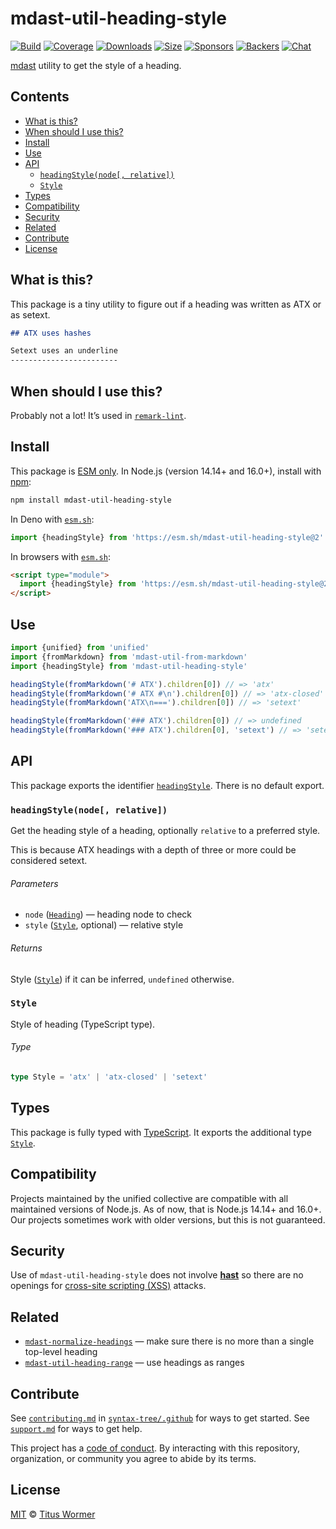 # mdast-util-heading-style

[![Build][build-badge]][build]
[![Coverage][coverage-badge]][coverage]
[![Downloads][downloads-badge]][downloads]
[![Size][size-badge]][size]
[![Sponsors][sponsors-badge]][collective]
[![Backers][backers-badge]][collective]
[![Chat][chat-badge]][chat]

[mdast][] utility to get the style of a heading.

## Contents

*   [What is this?](#what-is-this)
*   [When should I use this?](#when-should-i-use-this)
*   [Install](#install)
*   [Use](#use)
*   [API](#api)
    *   [`headingStyle(node[, relative])`](#headingstylenode-relative)
    *   [`Style`](#style)
*   [Types](#types)
*   [Compatibility](#compatibility)
*   [Security](#security)
*   [Related](#related)
*   [Contribute](#contribute)
*   [License](#license)

## What is this?

This package is a tiny utility to figure out if a heading was written as ATX or
as setext.

```markdown
## ATX uses hashes

Setext uses an underline
------------------------
```

## When should I use this?

Probably not a lot!
It’s used in [`remark-lint`][remark-lint].

## Install

This package is [ESM only][esm].
In Node.js (version 14.14+ and 16.0+), install with [npm][]:

```sh
npm install mdast-util-heading-style
```

In Deno with [`esm.sh`][esmsh]:

```js
import {headingStyle} from 'https://esm.sh/mdast-util-heading-style@2'
```

In browsers with [`esm.sh`][esmsh]:

```html
<script type="module">
  import {headingStyle} from 'https://esm.sh/mdast-util-heading-style@2?bundle'
</script>
```

## Use

```js
import {unified} from 'unified'
import {fromMarkdown} from 'mdast-util-from-markdown'
import {headingStyle} from 'mdast-util-heading-style'

headingStyle(fromMarkdown('# ATX').children[0]) // => 'atx'
headingStyle(fromMarkdown('# ATX #\n').children[0]) // => 'atx-closed'
headingStyle(fromMarkdown('ATX\n===').children[0]) // => 'setext'

headingStyle(fromMarkdown('### ATX').children[0]) // => undefined
headingStyle(fromMarkdown('### ATX').children[0], 'setext') // => 'setext'
```

## API

This package exports the identifier [`headingStyle`][api-headingstyle].
There is no default export.

### `headingStyle(node[, relative])`

Get the heading style of a heading, optionally `relative` to a preferred
style.

This is because ATX headings with a depth of three or more could be
considered setext.

###### Parameters

*   `node` ([`Heading`][heading])
    — heading node to check
*   `style` ([`Style`][api-style], optional)
    — relative style

###### Returns

Style ([`Style`][api-style]) if it can be inferred, `undefined` otherwise.

### `Style`

Style of heading (TypeScript type).

###### Type

```ts
type Style = 'atx' | 'atx-closed' | 'setext'
```

## Types

This package is fully typed with [TypeScript][].
It exports the additional type [`Style`][api-style].

## Compatibility

Projects maintained by the unified collective are compatible with all maintained
versions of Node.js.
As of now, that is Node.js 14.14+ and 16.0+.
Our projects sometimes work with older versions, but this is not guaranteed.

## Security

Use of `mdast-util-heading-style` does not involve **[hast][]** so there are
no openings for [cross-site scripting (XSS)][xss] attacks.

## Related

*   [`mdast-normalize-headings`](https://github.com/syntax-tree/mdast-normalize-headings)
    — make sure there is no more than a single top-level heading
*   [`mdast-util-heading-range`](https://github.com/syntax-tree/mdast-util-heading-range)
    — use headings as ranges

## Contribute

See [`contributing.md`][contributing] in [`syntax-tree/.github`][health] for
ways to get started.
See [`support.md`][support] for ways to get help.

This project has a [code of conduct][coc].
By interacting with this repository, organization, or community you agree to
abide by its terms.

## License

[MIT][license] © [Titus Wormer][author]

<!-- Definitions -->

[build-badge]: https://github.com/syntax-tree/mdast-util-heading-style/workflows/main/badge.svg

[build]: https://github.com/syntax-tree/mdast-util-heading-style/actions

[coverage-badge]: https://img.shields.io/codecov/c/github/syntax-tree/mdast-util-heading-style.svg

[coverage]: https://codecov.io/github/syntax-tree/mdast-util-heading-style

[downloads-badge]: https://img.shields.io/npm/dm/mdast-util-heading-style.svg

[downloads]: https://www.npmjs.com/package/mdast-util-heading-style

[size-badge]: https://img.shields.io/bundlephobia/minzip/mdast-util-heading-style.svg

[size]: https://bundlephobia.com/result?p=mdast-util-heading-style

[sponsors-badge]: https://opencollective.com/unified/sponsors/badge.svg

[backers-badge]: https://opencollective.com/unified/backers/badge.svg

[collective]: https://opencollective.com/unified

[chat-badge]: https://img.shields.io/badge/chat-discussions-success.svg

[chat]: https://github.com/syntax-tree/unist/discussions

[license]: license

[author]: https://wooorm.com

[npm]: https://docs.npmjs.com/cli/install

[esm]: https://gist.github.com/sindresorhus/a39789f98801d908bbc7ff3ecc99d99c

[esmsh]: https://esm.sh

[typescript]: https://www.typescriptlang.org

[health]: https://github.com/syntax-tree/.github

[contributing]: https://github.com/syntax-tree/.github/blob/main/contributing.md

[support]: https://github.com/syntax-tree/.github/blob/main/support.md

[coc]: https://github.com/syntax-tree/.github/blob/main/code-of-conduct.md

[mdast]: https://github.com/syntax-tree/mdast

[heading]: https://github.com/syntax-tree/mdast#heading

[xss]: https://en.wikipedia.org/wiki/Cross-site_scripting

[hast]: https://github.com/syntax-tree/hast

[remark-lint]: https://github.com/remarkjs/remark-lint

[api-headingstyle]: #headingstylenode-relative

[api-style]: #style
